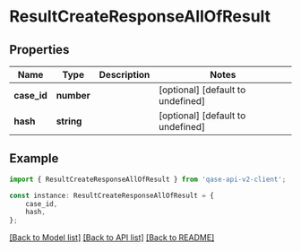 # ResultCreateResponseAllOfResult


## Properties

Name | Type | Description | Notes
------------ | ------------- | ------------- | -------------
**case_id** | **number** |  | [optional] [default to undefined]
**hash** | **string** |  | [optional] [default to undefined]

## Example

```typescript
import { ResultCreateResponseAllOfResult } from 'qase-api-v2-client';

const instance: ResultCreateResponseAllOfResult = {
    case_id,
    hash,
};
```

[[Back to Model list]](../README.md#documentation-for-models) [[Back to API list]](../README.md#documentation-for-api-endpoints) [[Back to README]](../README.md)
